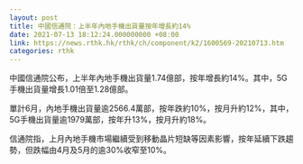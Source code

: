 ```yaml
---
layout: post
title: 中國信通院：上半年內地手機出貨量按年增長約14%
date: 2021-07-13 18:12:24.000000000 +08:00
link: https://news.rthk.hk/rthk/ch/component/k2/1600569-20210713.htm
categories: rthk
---
```


中國信通院公布，上半年內地手機出貨量1.74億部，按年增長約14%。其中，5G手機出貨量增長1.01倍至1.28億部。

單計6月，內地手機出貨量逾2566.4萬部，按年跌約10%，按月升約12%，其中，5G手機出貨量逾1979萬部，按年升13%，按月升約18%。

信通院指，上月內地手機市場繼續受到移動晶片短缺等因素影響，按年延續下跌趨勢，但跌幅由4月及5月的逾30%收窄至10%。
